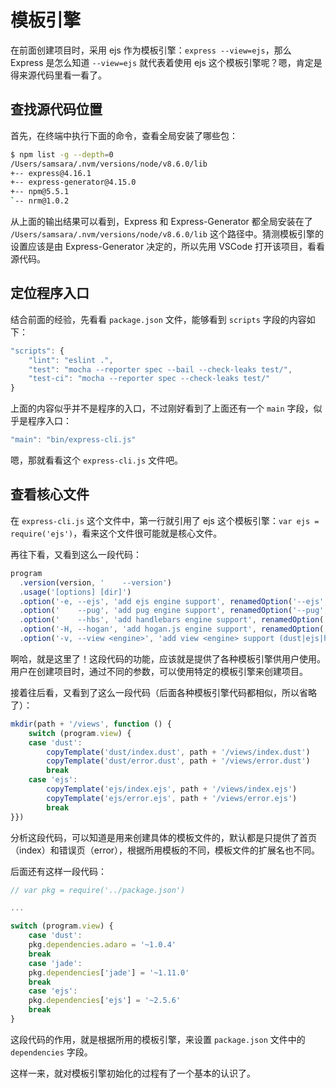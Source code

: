 # 模板引擎

在前面创建项目时，采用 ejs 作为模板引擎：`express --view=ejs`，那么 Express 是怎么知道 `--view=ejs` 就代表着使用 ejs 这个模板引擎呢？嗯，肯定是得来源代码里看一看了。

## 查找源代码位置

首先，在终端中执行下面的命令，查看全局安装了哪些包：

```bash
$ npm list -g --depth=0
/Users/samsara/.nvm/versions/node/v8.6.0/lib
+-- express@4.16.1
+-- express-generator@4.15.0
+-- npm@5.5.1
`-- nrm@1.0.2
```

从上面的输出结果可以看到，Express 和 Express-Generator 都全局安装在了 `/Users/samsara/.nvm/versions/node/v8.6.0/lib` 这个路径中。猜测模板引擎的设置应该是由 Express-Generator 决定的，所以先用 VSCode 打开该项目，看看源代码。

## 定位程序入口

结合前面的经验，先看看 `package.json` 文件，能够看到 `scripts` 字段的内容如下：

```javascript
"scripts": {
    "lint": "eslint .",
    "test": "mocha --reporter spec --bail --check-leaks test/",
    "test-ci": "mocha --reporter spec --check-leaks test/"
}
```

上面的内容似乎并不是程序的入口，不过刚好看到了上面还有一个 `main` 字段，似乎是程序入口：

```javascript
"main": "bin/express-cli.js"
```

嗯，那就看看这个 `express-cli.js` 文件吧。

## 查看核心文件

在 `express-cli.js` 这个文件中，第一行就引用了 ejs 这个模板引擎：`var ejs = require('ejs')`，看来这个文件很可能就是核心文件。

再往下看，又看到这么一段代码：

```javascript
program
  .version(version, '    --version')
  .usage('[options] [dir]')
  .option('-e, --ejs', 'add ejs engine support', renamedOption('--ejs', '--view=ejs'))
  .option('    --pug', 'add pug engine support', renamedOption('--pug', '--view=pug'))
  .option('    --hbs', 'add handlebars engine support', renamedOption('--hbs', '--view=hbs'))
  .option('-H, --hogan', 'add hogan.js engine support', renamedOption('--hogan', '--view=hogan'))
  .option('-v, --view <engine>', 'add view <engine> support (dust|ejs|hbs|hjs|jade|pug|twig|vash) (defaults to jade)')
```

啊哈，就是这里了！这段代码的功能，应该就是提供了各种模板引擎供用户使用。用户在创建项目时，通过不同的参数，可以使用特定的模板引擎来创建项目。

接着往后看，又看到了这么一段代码（后面各种模板引擎代码都相似，所以省略了）：

```javascript
mkdir(path + '/views', function () {
    switch (program.view) {
    case 'dust':
        copyTemplate('dust/index.dust', path + '/views/index.dust')
        copyTemplate('dust/error.dust', path + '/views/error.dust')
        break
    case 'ejs':
        copyTemplate('ejs/index.ejs', path + '/views/index.ejs')
        copyTemplate('ejs/error.ejs', path + '/views/error.ejs')
        break
}})
```

分析这段代码，可以知道是用来创建具体的模板文件的，默认都是只提供了首页（index）和错误页（error），根据所用模板的不同，模板文件的扩展名也不同。

后面还有这样一段代码：

```javascript
// var pkg = require('../package.json')

...

switch (program.view) {
    case 'dust':
    pkg.dependencies.adaro = '~1.0.4'
    break
    case 'jade':
    pkg.dependencies['jade'] = '~1.11.0'
    break
    case 'ejs':
    pkg.dependencies['ejs'] = '~2.5.6'
    break
}
```

这段代码的作用，就是根据所用的模板引擎，来设置 `package.json` 文件中的 `dependencies` 字段。

这样一来，就对模板引擎初始化的过程有了一个基本的认识了。
